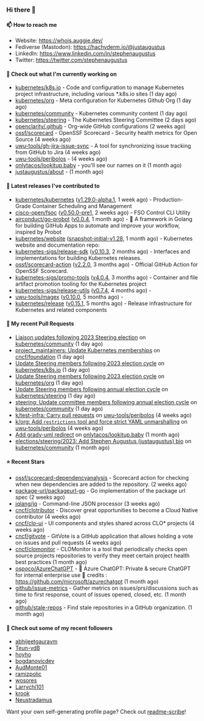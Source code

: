 ### Hi there 👋

#### 📫 How to reach me

- Website: https://whois.auggie.dev/
- Fediverse (Mastodon): https://hachyderm.io/@justaugustus
- LinkedIn: https://www.linkedin.com/in/stephenaugustus
- Twitter: https://twitter.com/stephenaugustus

#### 👷 Check out what I'm currently working on

- [kubernetes/k8s.io](https://github.com/kubernetes/k8s.io) - Code and configuration to manage Kubernetes project infrastructure, including various *.k8s.io sites (1 day ago)
- [kubernetes/org](https://github.com/kubernetes/org) - Meta configuration for Kubernetes Github Org (1 day ago)
- [kubernetes/community](https://github.com/kubernetes/community) - Kubernetes community content (1 day ago)
- [kubernetes/steering](https://github.com/kubernetes/steering) - The Kubernetes Steering Committee (2 days ago)
- [openclarity/.github](https://github.com/openclarity/.github) - Org-wide GitHub configurations (2 weeks ago)
- [ossf/scorecard](https://github.com/ossf/scorecard) - OpenSSF Scorecard - Security health metrics for Open Source (4 weeks ago)
- [uwu-tools/gh-jira-issue-sync](https://github.com/uwu-tools/gh-jira-issue-sync) - A tool for synchronizing issue tracking from GitHub to Jira (4 weeks ago)
- [uwu-tools/peribolos](https://github.com/uwu-tools/peribolos) -  (4 weeks ago)
- [onlytacos/lookitup.baby](https://github.com/onlytacos/lookitup.baby) - you&#39;ll see our names on it (1 month ago)
- [justaugustus/about](https://github.com/justaugustus/about) -  (1 month ago)

#### 🔭 Latest releases I've contributed to

- [kubernetes/kubernetes](https://github.com/kubernetes/kubernetes) ([v1.29.0-alpha.1](https://github.com/kubernetes/kubernetes/releases/tag/v1.29.0-alpha.1), 1 week ago) - Production-Grade Container Scheduling and Management
- [cisco-open/fsoc](https://github.com/cisco-open/fsoc) ([v0.50.0-pre1](https://github.com/cisco-open/fsoc/releases/tag/v0.50.0-pre1), 2 weeks ago) - FSO Control CLI Utility
- [airconduct/go-probot](https://github.com/airconduct/go-probot) ([v0.0.4](https://github.com/airconduct/go-probot/releases/tag/v0.0.4), 1 month ago) - 🤖 A framework in Golang for building GitHub Apps to automate and improve your workflow, inspired by Probot
- [kubernetes/website](https://github.com/kubernetes/website) ([snapshot-initial-v1.28](https://github.com/kubernetes/website/releases/tag/snapshot-initial-v1.28), 1 month ago) - Kubernetes website and documentation repo: 
- [kubernetes-sigs/release-sdk](https://github.com/kubernetes-sigs/release-sdk) ([v0.10.3](https://github.com/kubernetes-sigs/release-sdk/releases/tag/v0.10.3), 2 months ago) - Interfaces and implementations for building Kubernetes releases.
- [ossf/scorecard-action](https://github.com/ossf/scorecard-action) ([v2.2.0](https://github.com/ossf/scorecard-action/releases/tag/v2.2.0), 3 months ago) - Official GitHub Action for OpenSSF Scorecard.
- [kubernetes-sigs/promo-tools](https://github.com/kubernetes-sigs/promo-tools) ([v4.0.4](https://github.com/kubernetes-sigs/promo-tools/releases/tag/v4.0.4), 3 months ago) - Container and file artifact promotion tooling for the Kubernetes project
- [kubernetes-sigs/release-utils](https://github.com/kubernetes-sigs/release-utils) ([v0.7.4](https://github.com/kubernetes-sigs/release-utils/releases/tag/v0.7.4), 4 months ago) - 
- [uwu-tools/magex](https://github.com/uwu-tools/magex) ([v0.10.0](https://github.com/uwu-tools/magex/releases/tag/v0.10.0), 5 months ago) - 
- [kubernetes/release](https://github.com/kubernetes/release) ([v0.15.1](https://github.com/kubernetes/release/releases/tag/v0.15.1), 5 months ago) - Release infrastructure for Kubernetes and related components

#### 🔨 My recent Pull Requests

- [Liaison updates following 2023 Steering election](https://github.com/kubernetes/community/pull/7560) on [kubernetes/community](https://github.com/kubernetes/community) (1 day ago)
- [project_maintainers: Update Kubernetes memberships](https://github.com/cncf/foundation/pull/643) on [cncf/foundation](https://github.com/cncf/foundation) (1 day ago)
- [Update Steering members following 2023 election cycle](https://github.com/kubernetes/k8s.io/pull/5918) on [kubernetes/k8s.io](https://github.com/kubernetes/k8s.io) (1 day ago)
- [Update Steering members following 2023 election cycle](https://github.com/kubernetes/org/pull/4497) on [kubernetes/org](https://github.com/kubernetes/org) (1 day ago)
- [Update Steering members following annual election cycle](https://github.com/kubernetes/steering/pull/274) on [kubernetes/steering](https://github.com/kubernetes/steering) (1 day ago)
- [steering: Update committee members following annual election cycle](https://github.com/kubernetes/community/pull/7558) on [kubernetes/community](https://github.com/kubernetes/community) (1 day ago)
- [k/test-infra: Carry pull requests](https://github.com/uwu-tools/peribolos/pull/258) on [uwu-tools/peribolos](https://github.com/uwu-tools/peribolos) (4 weeks ago)
- [k/org: Add `restrictions` tool and force strict YAML unmarshalling](https://github.com/uwu-tools/peribolos/pull/257) on [uwu-tools/peribolos](https://github.com/uwu-tools/peribolos) (4 weeks ago)
- [Add grady-uml redirect](https://github.com/onlytacos/lookitup.baby/pull/10) on [onlytacos/lookitup.baby](https://github.com/onlytacos/lookitup.baby) (1 month ago)
- [elections/steering/2023: Add Stephen Augustus (justaugustus) bio](https://github.com/kubernetes/community/pull/7505) on [kubernetes/community](https://github.com/kubernetes/community) (1 month ago)

#### ⭐ Recent Stars

- [ossf/scorecard-dependencyanalysis](https://github.com/ossf/scorecard-dependencyanalysis) - Scorecard action for checking when new dependencies are added to the repository.  (2 weeks ago)
- [package-url/packageurl-go](https://github.com/package-url/packageurl-go) - Go implementation of the package url spec (2 weeks ago)
- [jqlang/jq](https://github.com/jqlang/jq) - Command-line JSON processor (3 weeks ago)
- [cncf/clotributor](https://github.com/cncf/clotributor) - Discover great opportunities to become a Cloud Native contributor (4 weeks ago)
- [cncf/clo-ui](https://github.com/cncf/clo-ui) - UI components and styles shared across CLO* projects (4 weeks ago)
- [cncf/gitvote](https://github.com/cncf/gitvote) - GitVote is a GitHub application that allows holding a vote on issues and pull requests (4 weeks ago)
- [cncf/clomonitor](https://github.com/cncf/clomonitor) - CLOMonitor is a tool that periodically checks open source projects repositories to verify they meet certain project health best practices (1 month ago)
- [ospoco/AzureChatGPT](https://github.com/ospoco/AzureChatGPT) -  🤖 Azure ChatGPT: Private &amp; secure ChatGPT for internal enterprise use 💼 credits : https://github.com/microsoft/azurechatgpt (1 month ago)
- [github/issue-metrics](https://github.com/github/issue-metrics) - Gather metrics on issues/prs/discussions such as time to first response, count of issues opened, closed, etc. (1 month ago)
- [github/stale-repos](https://github.com/github/stale-repos) - Find stale repositories in a GitHub organization. (1 month ago)

#### 👯 Check out some of my recent followers

- [abhijeetgauravm](https://github.com/abhijeetgauravm)
- [Teun-vdB](https://github.com/Teun-vdB)
- [hoyho](https://github.com/hoyho)
- [bogdanovicdev](https://github.com/bogdanovicdev)
- [AudMonte01](https://github.com/AudMonte01)
- [ramizpolic](https://github.com/ramizpolic)
- [wosores](https://github.com/wosores)
- [Larrychi101](https://github.com/Larrychi101)
- [krook](https://github.com/krook)
- [Neustradamus](https://github.com/Neustradamus)

Want your own self-generating profile page? Check out [readme-scribe](https://github.com/muesli/readme-scribe)!
